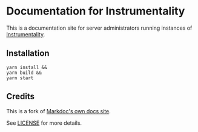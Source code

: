 # Documentation for Instrumentality
This is a documentation site for server administrators running instances of [Instrumentality](https://github.com/berserksystems/instrumentality).

## Installation
```shell
yarn install &&
yarn build && 
yarn start
```

## Credits

This is a fork of [Markdoc's own docs site](https://github.com/markdoc/docs).

See [LICENSE](LICENSE) for more details.